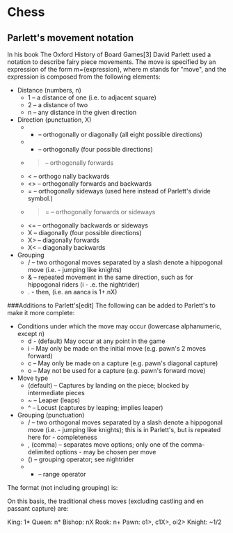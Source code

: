 # Chess

## Parlett's movement notation
In his book The Oxford History of Board Games[3] David Parlett used a notation to describe fairy piece movements. The move is specified by an expression of the form m={expression}, where m stands for "move", and the expression is composed from the following elements:

- Distance (numbers, n)
	- 1 – a distance of one (i.e. to adjacent square)
	- 2 – a distance of two
	- n – any distance in the given direction
- Direction (punctuation, X)
	- * – orthogonally or diagonally (all eight possible directions)
	- + – orthogonally (four possible directions)
	- > – orthogonally forwards
	- < – orthogo 		 	nally backwards
	- <> – orthogonally forwards and backwards
	- = – orthogonally sideways (used here instead of Parlett's divide symbol.)
	- >= – orthogonally forwards or sideways
	- <= – orthogonally backwards or sideways
	- X – diagonally (four possible directions)
	- X> – diagonally forwards
	- X< – diagonally backwards
- Grouping
	- / – two orthogonal moves separated by a slash denote a hippogonal move (i.e. 	- jumping like knights)
	- & – repeated movement in the same direction, such as for hippogonal riders (i	- .e. the nightrider)
	- . - then, (i.e. an aanca is 1+.nX)

###Additions to Parlett's[edit]
The following can be added to Parlett's to make it more complete:

- Conditions under which the move may occur (lowercase alphanumeric, except n)
	- d - (default) May occur at any point in the game
	- i – May only be made on the initial move (e.g. pawn's 2 moves forward)
	- c – May only be made on a capture (e.g. pawn's diagonal capture)
	- o – May not be used for a capture (e.g. pawn's forward move)
- Move type
	- (default) – Captures by landing on the piece; blocked by intermediate pieces
	- ~ – Leaper (leaps)
	- ^ – Locust (captures by leaping; implies leaper)
- Grouping (punctuation)
	- / – two orthogonal moves separated by a slash denote a hippogonal move (i.e. 	- jumping like knights); this is in Parlett's, but is repeated here for 	- completeness
	- , (comma) – separates move options; only one of the comma-delimited options 	- may be chosen per move
	- () – grouping operator; see nightrider
	- - – range operator

The format (not including grouping) is: <conditions> <move type> <distance> <direction> <other>

On this basis, the traditional chess moves (excluding castling and en passant capture) are:

King: 1*
Queen: n*
Bishop: nX
Rook: n+
Pawn: o1>, c1X>, oi2>
Knight: ~1/2